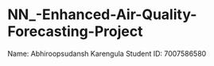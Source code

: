 # NN_-Enhanced-Air-Quality-Forecasting-Project

Name: Abhiroopsudansh Karengula
Student ID: 7007586580
